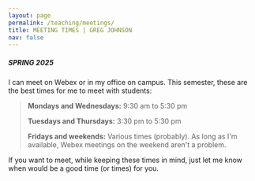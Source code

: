 ```yaml
---
layout: page
permalink: /teaching/meetings/
title: MEETING TIMES | GREG JOHNSON
nav: false
---
```


##### SPRING 2025

I can meet on Webex or in my office on campus. This semester, these are the best times for me to meet with students:

>**Mondays and Wednesdays:** 9:30 am to 5:30 pm
>
>**Tuesdays and Thursdays:** 3:30 pm to 5:30 pm
>
>**Fridays and weekends:** Various times (probably). As long as I'm available, Webex meetings on the weekend aren't a problem. 

If you want to meet, while keeping these times in mind, just let me know when would be a good time (or times) for you.